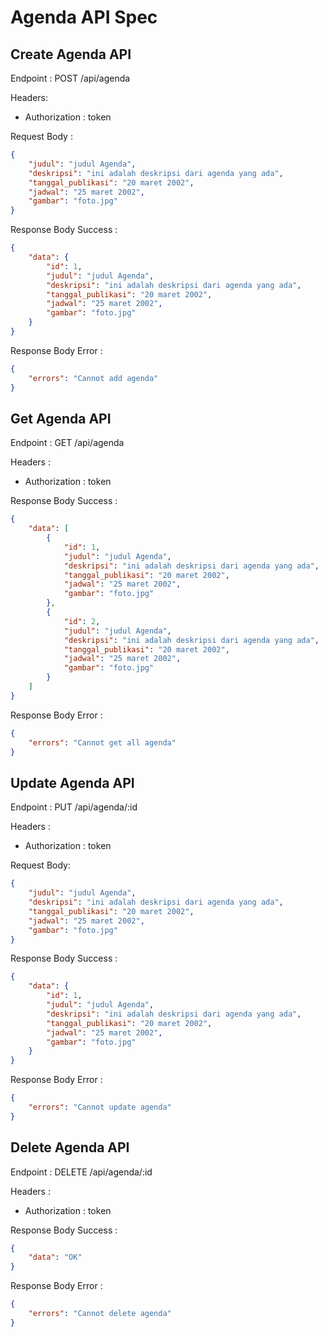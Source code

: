 # Agenda API Spec

## Create Agenda API

Endpoint : POST /api/agenda

Headers:

-   Authorization : token

Request Body :

```json
{
    "judul": "judul Agenda",
    "deskripsi": "ini adalah deskripsi dari agenda yang ada",
    "tanggal_publikasi": "20 maret 2002",
    "jadwal": "25 maret 2002",
    "gambar": "foto.jpg"
}
```

Response Body Success :

```json
{
    "data": {
        "id": 1,
        "judul": "judul Agenda",
        "deskripsi": "ini adalah deskripsi dari agenda yang ada",
        "tanggal_publikasi": "20 maret 2002",
        "jadwal": "25 maret 2002",
        "gambar": "foto.jpg"
    }
}
```

Response Body Error :

```json
{
    "errors": "Cannot add agenda"
}
```

## Get Agenda API

Endpoint : GET /api/agenda

Headers :

-   Authorization : token

Response Body Success :

```json
{
    "data": [
        {
            "id": 1,
            "judul": "judul Agenda",
            "deskripsi": "ini adalah deskripsi dari agenda yang ada",
            "tanggal_publikasi": "20 maret 2002",
            "jadwal": "25 maret 2002",
            "gambar": "foto.jpg"
        },
        {
            "id": 2,
            "judul": "judul Agenda",
            "deskripsi": "ini adalah deskripsi dari agenda yang ada",
            "tanggal_publikasi": "20 maret 2002",
            "jadwal": "25 maret 2002",
            "gambar": "foto.jpg"
        }
    ]
}
```

Response Body Error :

```json
{
    "errors": "Cannot get all agenda"
}
```

## Update Agenda API

Endpoint : PUT /api/agenda/:id

Headers :

-   Authorization : token

Request Body:

```json
{
    "judul": "judul Agenda",
    "deskripsi": "ini adalah deskripsi dari agenda yang ada",
    "tanggal_publikasi": "20 maret 2002",
    "jadwal": "25 maret 2002",
    "gambar": "foto.jpg"
}
```

Response Body Success :

```json
{
    "data": {
        "id": 1,
        "judul": "judul Agenda",
        "deskripsi": "ini adalah deskripsi dari agenda yang ada",
        "tanggal_publikasi": "20 maret 2002",
        "jadwal": "25 maret 2002",
        "gambar": "foto.jpg"
    }
}
```

Response Body Error :

```json
{
    "errors": "Cannot update agenda"
}
```

## Delete Agenda API

Endpoint : DELETE /api/agenda/:id

Headers :

-   Authorization : token

Response Body Success :

```json
{
    "data": "OK"
}
```

Response Body Error :

```json
{
    "errors": "Cannot delete agenda"
}
```

